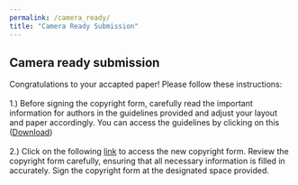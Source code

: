 ```yaml
---
permalink: /camera_ready/
title: "Camera Ready Submission"
---
```

## Camera ready submission

Congratulations to your accapted paper! Please follow these instructions: 
<br> 
<br>
1.) Before signing the copyright form, carefully read the important information for authors in the guidelines provided and adjust your layout and paper accordingly. You can access the guidelines by clicking on this (<a href=https://github.com/mlcnworkshop/mlcnworkshop.github.io/blob/master/files/Springer_Instructions_for_Authors_of_Proceedings_CS.pdf download="Instructions_for_Authors">Download</a>)
<br>
<br>
2.) Click on the following [link](https://github.com/mlcnworkshop/mlcnworkshop.github.io/blob/master/files/MLCN2023_license_to_publish.docx) to access the new copyright form. Review the copyright form carefully, ensuring that all necessary information is filled in accurately. Sign the copyright form at the designated space provided.
<br>
